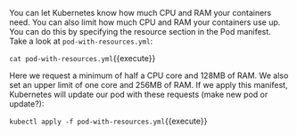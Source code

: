 You can let Kubernetes know how much CPU and RAM your containers need. You can also limit how much CPU and RAM your containers use up. You can do this by specifying the resource section in the Pod manifest. Take a look at `pod-with-resources.yml`:

`cat pod-with-resources.yml`{{execute}}

Here we request a minimum of half a CPU core and 128MB of RAM. We also set an upper limit of one core and 256MB of RAM. If we apply this manifest, Kubernetes will update our pod with these requests (make new pod or update?):

`kubectl apply -f pod-with-resources.yml`{{execute}}

